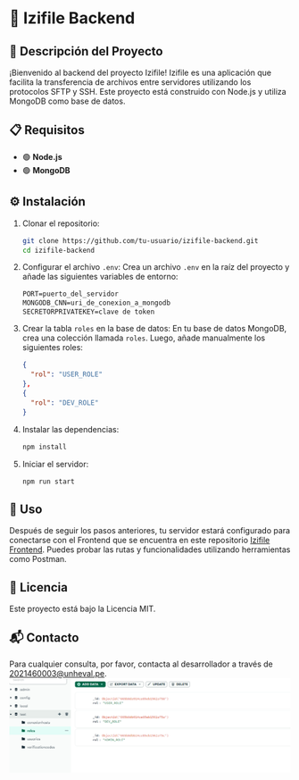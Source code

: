 
# 📁 Izifile Backend

## 📝 Descripción del Proyecto

¡Bienvenido al backend del proyecto Izifile! Izifile es una aplicación que facilita la transferencia de archivos entre servidores utilizando los protocolos SFTP y SSH. Este proyecto está construido con Node.js y utiliza MongoDB como base de datos.

## 📋 Requisitos

-   🟢 **Node.js**
-   🟢 **MongoDB**

## ⚙️ Instalación
1. Clonar el repositorio:
    ```sh
    git clone https://github.com/tu-usuario/izifile-backend.git
    cd izifile-backend
    ```

2. Configurar el archivo `.env`:
    Crea un archivo `.env` en la raíz del proyecto y añade las siguientes variables de entorno:
    ```env
    PORT=puerto_del_servidor
    MONGODB_CNN=uri_de_conexion_a_mongodb
    SECRETORPRIVATEKEY=clave de token
    ```

3. Crear la tabla `roles` en la base de datos:
    En tu base de datos MongoDB, crea una colección llamada `roles`. Luego, añade manualmente los siguientes roles:
    ```json
    {
      "rol": "USER_ROLE"
    },
    {
      "rol": "DEV_ROLE"
    }
    ```

4. Instalar las dependencias:
    ```sh
    npm install
    ```

5. Iniciar el servidor:
    ```sh
    npm run start
    ```





## 🚀 Uso

Después de seguir los pasos anteriores, tu servidor estará configurado para conectarse con el Frontend que se encuentra en este repositorio [Izifile Frontend](git@github.com:lucsducks/izifile-frontend.git). Puedes probar las rutas y funcionalidades utilizando herramientas como Postman.

## 📄 Licencia

Este proyecto está bajo la Licencia MIT.

## 📬 Contacto

Para cualquier consulta, por favor, contacta al desarrollador a través de 2021460003@unheval.pe.
![Estructura del Proyecto](/assets/image.png)
